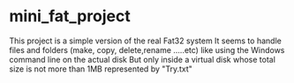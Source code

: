# mini_fat_project
This project is a simple version of the real Fat32 system
It seems to handle files and folders (make, copy, delete,rename .....etc) like using the Windows command line on the actual disk
But only inside a virtual disk whose total size is not more than 1MB represented by "Try.txt"
